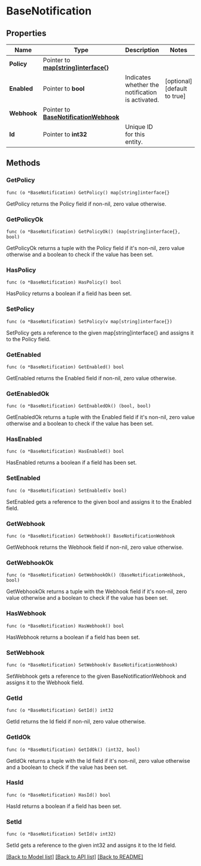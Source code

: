 # BaseNotification

## Properties

Name | Type | Description | Notes
------------ | ------------- | ------------- | -------------
**Policy** | Pointer to [**map[string]interface{}**](.md) |  | 
**Enabled** | Pointer to **bool** | Indicates whether the notification is activated. | [optional] [default to true]
**Webhook** | Pointer to [**BaseNotificationWebhook**](BaseNotificationWebhook.md) |  | 
**Id** | Pointer to **int32** | Unique ID for this entity. | 

## Methods

### GetPolicy

`func (o *BaseNotification) GetPolicy() map[string]interface{}`

GetPolicy returns the Policy field if non-nil, zero value otherwise.

### GetPolicyOk

`func (o *BaseNotification) GetPolicyOk() (map[string]interface{}, bool)`

GetPolicyOk returns a tuple with the Policy field if it's non-nil, zero value otherwise
and a boolean to check if the value has been set.

### HasPolicy

`func (o *BaseNotification) HasPolicy() bool`

HasPolicy returns a boolean if a field has been set.

### SetPolicy

`func (o *BaseNotification) SetPolicy(v map[string]interface{})`

SetPolicy gets a reference to the given map[string]interface{} and assigns it to the Policy field.

### GetEnabled

`func (o *BaseNotification) GetEnabled() bool`

GetEnabled returns the Enabled field if non-nil, zero value otherwise.

### GetEnabledOk

`func (o *BaseNotification) GetEnabledOk() (bool, bool)`

GetEnabledOk returns a tuple with the Enabled field if it's non-nil, zero value otherwise
and a boolean to check if the value has been set.

### HasEnabled

`func (o *BaseNotification) HasEnabled() bool`

HasEnabled returns a boolean if a field has been set.

### SetEnabled

`func (o *BaseNotification) SetEnabled(v bool)`

SetEnabled gets a reference to the given bool and assigns it to the Enabled field.

### GetWebhook

`func (o *BaseNotification) GetWebhook() BaseNotificationWebhook`

GetWebhook returns the Webhook field if non-nil, zero value otherwise.

### GetWebhookOk

`func (o *BaseNotification) GetWebhookOk() (BaseNotificationWebhook, bool)`

GetWebhookOk returns a tuple with the Webhook field if it's non-nil, zero value otherwise
and a boolean to check if the value has been set.

### HasWebhook

`func (o *BaseNotification) HasWebhook() bool`

HasWebhook returns a boolean if a field has been set.

### SetWebhook

`func (o *BaseNotification) SetWebhook(v BaseNotificationWebhook)`

SetWebhook gets a reference to the given BaseNotificationWebhook and assigns it to the Webhook field.

### GetId

`func (o *BaseNotification) GetId() int32`

GetId returns the Id field if non-nil, zero value otherwise.

### GetIdOk

`func (o *BaseNotification) GetIdOk() (int32, bool)`

GetIdOk returns a tuple with the Id field if it's non-nil, zero value otherwise
and a boolean to check if the value has been set.

### HasId

`func (o *BaseNotification) HasId() bool`

HasId returns a boolean if a field has been set.

### SetId

`func (o *BaseNotification) SetId(v int32)`

SetId gets a reference to the given int32 and assigns it to the Id field.


[[Back to Model list]](../README.md#documentation-for-models) [[Back to API list]](../README.md#documentation-for-api-endpoints) [[Back to README]](../README.md)


